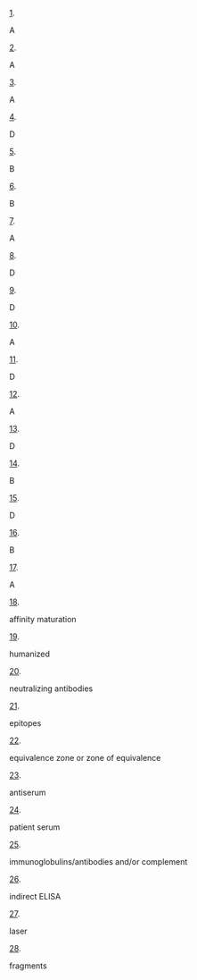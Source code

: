 [1](https://openstax.org/books/microbiology/pages/20-multiple-choice#fs-id1167662675117). 

A

[2](https://openstax.org/books/microbiology/pages/20-multiple-choice#fs-id1167662601526). 

A

[3](https://openstax.org/books/microbiology/pages/20-multiple-choice#fs-id1167661533529). 

A

[4](https://openstax.org/books/microbiology/pages/20-multiple-choice#fs-id1167663731676). 

D

[5](https://openstax.org/books/microbiology/pages/20-multiple-choice#fs-id1167663980082). 

B

[6](https://openstax.org/books/microbiology/pages/20-multiple-choice#fs-id1167661553228). 

B

[7](https://openstax.org/books/microbiology/pages/20-multiple-choice#fs-id1167663929102). 

A

[8](https://openstax.org/books/microbiology/pages/20-multiple-choice#fs-id1167663617699). 

D

[9](https://openstax.org/books/microbiology/pages/20-multiple-choice#fs-id1167663590104). 

D

[10](https://openstax.org/books/microbiology/pages/20-multiple-choice#fs-id1167661643289). 

A

[11](https://openstax.org/books/microbiology/pages/20-multiple-choice#fs-id1167662784600). 

D

[12](https://openstax.org/books/microbiology/pages/20-multiple-choice#fs-id1167662593756). 

A

[13](https://openstax.org/books/microbiology/pages/20-multiple-choice#fs-id1167662878234). 

D

[14](https://openstax.org/books/microbiology/pages/20-multiple-choice#fs-id1167660204573). 

B

[15](https://openstax.org/books/microbiology/pages/20-multiple-choice#fs-id1167660319505). 

D

[16](https://openstax.org/books/microbiology/pages/20-multiple-choice#fs-id1167662402177). 

B

[17](https://openstax.org/books/microbiology/pages/20-multiple-choice#fs-id1167660303770). 

A

[18](https://openstax.org/books/microbiology/pages/20-fill-in-the-blank#fs-id1167660323519). 

affinity maturation

[19](https://openstax.org/books/microbiology/pages/20-fill-in-the-blank#fs-id1167660122623). 

humanized

[20](https://openstax.org/books/microbiology/pages/20-fill-in-the-blank#fs-id1167662475006). 

neutralizing antibodies

[21](https://openstax.org/books/microbiology/pages/20-fill-in-the-blank#fs-id1167660147581). 

epitopes

[22](https://openstax.org/books/microbiology/pages/20-fill-in-the-blank#fs-id1167661325655). 

equivalence zone or zone of equivalence

[23](https://openstax.org/books/microbiology/pages/20-fill-in-the-blank#fs-id1167663743469). 

antiserum

[24](https://openstax.org/books/microbiology/pages/20-fill-in-the-blank#fs-id1167663723785). 

patient serum

[25](https://openstax.org/books/microbiology/pages/20-fill-in-the-blank#fs-id1167661293921). 

immunoglobulins/antibodies and/or complement

[26](https://openstax.org/books/microbiology/pages/20-fill-in-the-blank#fs-id1167660216823). 

indirect ELISA

[27](https://openstax.org/books/microbiology/pages/20-fill-in-the-blank#fs-id1167660123831). 

laser

[28](https://openstax.org/books/microbiology/pages/20-fill-in-the-blank#fs-id1167662771027). 

fragments